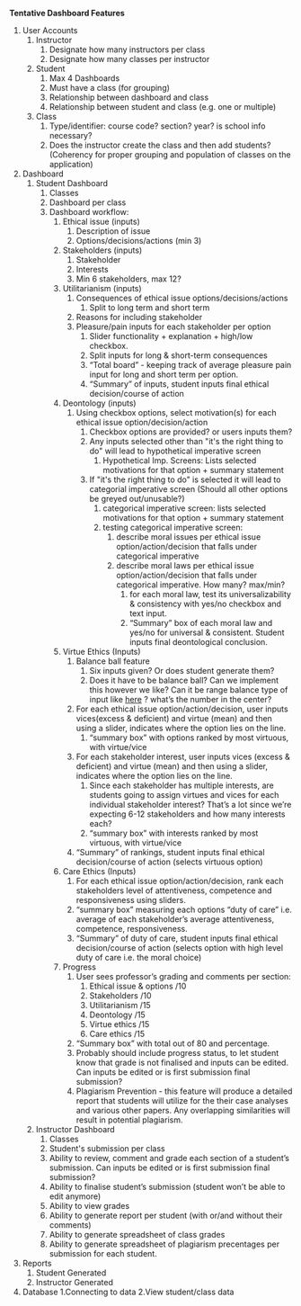 **Tentative Dashboard Features**

1. User Accounts
   1. Instructor
      1. Designate how many instructors per class
      2. Designate how many classes per instructor
   2. Student
      1. Max 4 Dashboards
      2. Must have a class (for grouping)
      3. Relationship between dashboard and class
      4. Relationship between student and class (e.g. one or multiple)
   3. Class
      1. Type/identifier: course code? section? year? is school info necessary?
      2. Does the instructor create the class and then add students? (Coherency for proper grouping and population of classes on the application)
2. Dashboard
   1. Student Dashboard
      1. Classes
      2. Dashboard per class
      3. Dashboard workflow:
         1. Ethical issue (inputs)
            1. Description of issue
            2. Options/decisions/actions (min 3)
         2. Stakeholders (inputs)
            1. Stakeholder
            2. Interests
            3. Min 6 stakeholders, max 12?
         3. Utilitarianism (inputs)
            1. Consequences of ethical issue options/decisions/actions
               1. Split to long term and short term
            2. Reasons for including stakeholder
            3. Pleasure/pain inputs for each stakeholder per option
               1.  Slider functionality + explanation + high/low checkbox.
               2. Split inputs for long & short-term consequences
               3. “Total board” - keeping track of average pleasure pain input for long and short term per option. 
               4.  “Summary” of inputs, student inputs final ethical decision/course of action
         4. Deontology (inputs)
            1. Using checkbox options, select motivation(s) for each ethical issue option/decision/action
               1. Checkbox options are provided? or users inputs them?
               2. Any inputs selected other than "it's the right thing to do" will lead to hypothetical imperative screen
                  1. Hypothetical Imp. Screens: Lists selected motivations for that option + summary statement
               3. If "it's the right thing to do" is selected it will lead to categorial imperative screen (Should all other options be greyed out/unusable?)
                  1. categorical imperative screen: lists selected motivations for that option + summary statement
                  2. testing categorical imperative screen:
                     1. describe moral issues per ethical issue option/action/decision that falls under categorical imperative
                     2. describe moral laws per ethical issue option/action/decision that falls under categorical imperative. How many? max/min?
                        1. for each moral law, test its universalizability & consistency with yes/no checkbox and text input.
                        2. “Summary” box of each moral law and yes/no for universal & consistent. Student inputs final deontological conclusion.
         5. Virtue Ethics (Inputs)
            1. Balance ball feature
               1. Six inputs given? Or does student generate them?
               2. Does it have to be balance ball? Can we implement this however we like? Can it be range balance type of input like [here](https://stackoverflow.com/questions/39070506/javascript-html-two-input-range-field-balance-scale) ? what’s the number in the center?
            2. For each ethical issue option/action/decision, user inputs vices(excess & deficient) and virtue (mean) and then using a slider, indicates where the option lies on the line. 
               1. “summary box” with options ranked by most virtuous, with virtue/vice 
            3. For each stakeholder interest, user inputs vices (excess & deficient) and virtue (mean) and then using a slider, indicates where the option lies on the line. 
               1. Since each stakeholder has multiple interests, are students going to assign virtues and vices for each individual stakeholder interest? That’s a lot since we’re expecting 6-12 stakeholders and how many interests each?
               2.  “summary box” with interests ranked by most virtuous, with virtue/vice 
            4. “Summary” of rankings, student inputs final ethical decision/course of action (selects virtuous option)
         6. Care Ethics (Inputs)
            1. For each ethical issue option/action/decision, rank each stakeholders level of attentiveness, competence and responsiveness using sliders.
            2.  “summary box” measuring each options “duty of care” i.e. average of each stakeholder’s average attentiveness, competence, responsiveness.
            3.  “Summary” of duty of care, student inputs final ethical decision/course of action (selects option with high level duty of care i.e. the moral choice)
         7. Progress
            1. User sees professor’s grading and comments per section:
               1. Ethical issue & options /10
               2. Stakeholders /10
               3.  Utilitarianism /15
               4. Deontology /15
               5.  Virtue ethics /15
               6. Care ethics /15
            2. “Summary box” with total out of 80 and percentage.
            3. Probably should include progress status, to let student know that grade is not finalised and inputs can be edited. Can inputs be edited or is first submission final submission?
            4. Plagiarism Prevention - this feature will produce a detailed report that students will utilize for the their case analyses and various other papers. Any overlapping similarities will result in potential plagiarism. 
   2. Instructor Dashboard
      1. Classes
      2. Student's submission per class
      3. Ability to review, comment and grade each section of a student’s submission. Can inputs be edited or is first submission final submission?
      4. Ability to finalise student’s submission (student won’t be able to edit anymore)
      5. Ability to view grades
      6. Ability to generate report per student (with or/and without their comments)
      7. Ability to generate spreadsheet of class grades
      8. Ability to generate spreadsheet of plagiarism precentages per submission for each student. 
3. Reports
   1. Student Generated
   2. Instructor Generated
4. Database
   1.Connecting to data
   2.View student/class data


